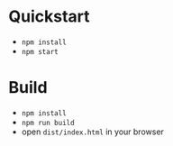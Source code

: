 # Quickstart

- `npm install`
- `npm start`

# Build

- `npm install`
- `npm run build`
- open `dist/index.html` in your browser